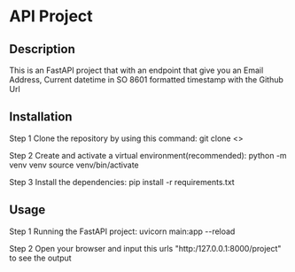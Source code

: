 # API Project

## Description
This is an FastAPI project that with an endpoint that give you an Email Address, Current datetime in SO 8601 formatted timestamp with the Github Url

## Installation
Step 1 Clone the repository by using this command:
    git clone <>

Step 2 Create and activate a virtual environment(recommended):
    python -m venv venv
    source venv/bin/activate

Step 3 Install the dependencies:
    pip install -r requirements.txt


## Usage
Step 1 Running the FastAPI project:
    uvicorn main:app --reload

Step 2 Open your browser and input this urls "http:/127.0.0.1:8000/project" to see the output